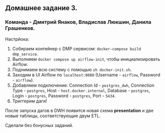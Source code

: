 ## Домашнее задание 3.
### Команда - Дмитрий Янаков, Владислав Люкшин, Данила Грашенков.

Настрйока:
1) Собираем контейнер с DMP сервисом: `docker-compose build dmp_service`.
2) Выполняем `docker compose up airflow-init`, чтобы инициализировать Airflow.
3) Поднимаем всю систему с помощью `sh docker-init.sh`.
4) Заходим в UI Airflow по `localhost:8080` (Username - `airflow`, Password - `airflow`).
5) Добавляем подключение: Connection Id - `postgres_dwh`, Connection Type - `postgres`, Host - `host.docker.internal`, Database - `postgres`, Login - `postgres`, Password - `postgres`, Port - `5434`.
6) Триггерим даги!

После запуска дагов в DWH появится новая схема **presentation** и две новые таблицы, соответствующие двум ETL.

Сделали без бонусных заданий. 
